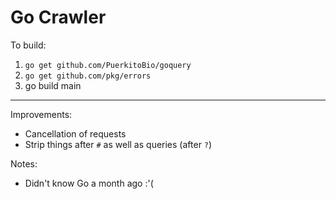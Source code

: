 # Go Crawler

To build:

1. `go get github.com/PuerkitoBio/goquery`
2. `go get github.com/pkg/errors`
3. go build main

---

Improvements:

* Cancellation of requests
* Strip things after `#` as well as queries (after `?`)

Notes:

* Didn't know Go a month ago :'(